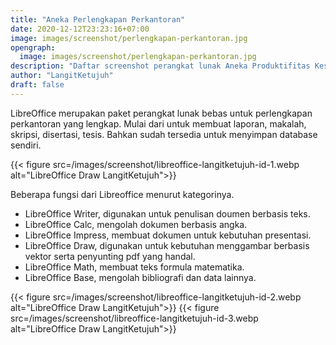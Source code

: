 ```yaml
---
title: "Aneka Perlengkapan Perkantoran"
date: 2020-12-12T23:23:16+07:00
image: images/screenshot/perlengkapan-perkantoran.jpg
opengraph:
  image: images/screenshot/perlengkapan-perkantoran.jpg
description: "Daftar screenshot perangkat lunak Aneka Produktifitas Keseharian di LangitKetujuh"
author: "LangitKetujuh"
draft: false
---
```


LibreOffice merupakan paket perangkat lunak bebas untuk perlengkapan perkantoran yang lengkap. Mulai dari untuk membuat laporan, makalah, skripsi, disertasi, tesis. Bahkan sudah tersedia untuk menyimpan database sendiri.

{{< figure src=/images/screenshot/libreoffice-langitketujuh-id-1.webp alt="LibreOffice Draw LangitKetujuh">}}

Beberapa fungsi dari Libreoffice menurut kategorinya.

- LibreOffice Writer, digunakan untuk penulisan doumen berbasis teks.
- LibreOffice Calc, mengolah dokumen berbasis angka.
- LibreOffice Impress, membuat dokumen untuk kebutuhan presentasi.
- LibreOffice Draw, digunakan untuk kebutuhan menggambar berbasis vektor serta penyunting pdf yang handal.
- LibreOffice Math, membuat teks formula matematika.
- LibreOffice Base, mengolah bibliografi dan data lainnya.

{{< figure src=/images/screenshot/libreoffice-langitketujuh-id-2.webp alt="LibreOffice Draw LangitKetujuh">}}
{{< figure src=/images/screenshot/libreoffice-langitketujuh-id-3.webp alt="LibreOffice Draw LangitKetujuh">}}
